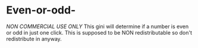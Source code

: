 # Even-or-odd-
*NON COMMERCIAL USE ONLY* This gini will determine if a number is even or odd in just one click. This is supposed to be NON redistributable so don't redistribute in anyway.
